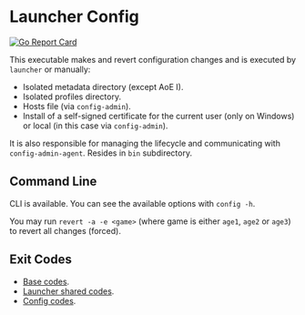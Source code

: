 # Launcher Config

[![Go Report Card](https://goreportcard.com/badge/github.com/luskaner/ageLANServer/launcher-config)](https://goreportcard.com/report/github.com/luskaner/ageLANServer/launcher-config)

This executable makes and revert configuration changes and is executed by `launcher` or manually:

- Isolated metadata directory (except AoE I).
- Isolated profiles directory.
- Hosts file (via `config-admin`).
- Install of a self-signed certificate for the current user (only on Windows) or local (in this case via
  `config-admin`).

It is also responsible for managing the lifecycle and communicating with `config-admin-agent`.
Resides in `bin` subdirectory.

## Command Line

CLI is available. You can see the available options with
`config -h`.

You may run `revert -a -e <game>` (where game is either `age1`, `age2` or `age3`) to revert all changes (forced).

## Exit Codes

* [Base codes](../common/errors.go).
* [Launcher shared codes](../launcher-common/errors.go).
* [Config codes](internal/errors.go).
